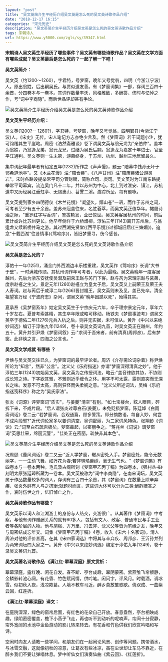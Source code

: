 ```yaml
---
layout: "post"
title: "吴文英简介生平经历介绍吴文英是怎么死的吴文英诗歌作品介绍"
date: "2018-12-17 16:15"
categories: "宋元历史"
description: "吴文英简介生平经历介绍吴文英是怎么死的吴文英诗歌作品介绍"
tags: 宋朝诗人
url: https://www.y5000.com/zgls/sy/39347.html
---
```






**宋朝诗人吴文英生平经历了哪些事件？吴文英有哪些诗歌作品？吴文英在文学方面有哪些成就？吴文英最后是怎么死的？一起了解一下吧！**  

 **吴文英简介：**

吴文英（约1200～1260），字君特，号梦窗，晚年又号觉翁，四明（今浙江宁波）人。原出翁姓，后出嗣吴氏。与贾似道友善。有《梦窗词集》一部，存词三百四十余首，分四卷本与一卷本。其词作数量丰沃，风格雅致，多酬答、伤时与忆悼之作，号“词中李商隐”。而后世品评却甚有争论。

![吴文英简介生平经历介绍吴文英是怎么死的吴文英诗歌作品介绍](https://img.y5000.com/uploads/allimg/181227/fc00f9e6888e40538803cf97c19fc05d.jpg)

 **吴文英生平经历介绍：**

吴文英(1200?--
1260?)，字君特，号梦窗，晚年又号觉翁，四明鄞县(今浙江宁波)人。《宋史》无传。宋人笔记方志亦绝少言及。然《梦窗词》若干词题小注，犹可钩稽其生平崖略。周密《浩然斋雅谈》卷下谓吴文英与翁元龙为"亲伯仲"。盖本为翁姓，乃翁逢龙弟，翁元龙兄，过继为吴氏后嗣。翁逢龙为嘉定十年进士，官至平江通判。吴文英则一生未第，游幕终身，于苏州、杭州、越州三地居留最久。

集中词纪年最早者有绍定五年(1232)所作之《声声慢》，题云:"陪幕中饯孙无坏于郭希道池亭"。又《木兰花慢》注:"陪仓幕"，《八声甘州》注"陪庚幕诸公游灵岩"。宋时各路设提举常平司分管财赋，简称仓司、庚司。吴文英时为江南东路提举常平司幕宾，流连吴门凡十二年。并以苏州为中心，北上到过淮安、镇江，苏杭道中又历经吴江垂虹亭、无锡惠山、苕霅二溪。游踪所至，每有题咏。

吴文英提到家乡四明德仅《木兰花慢》"凝望久，鄮山苍"一语，而作于苏州之词，可考者至少有五十余首。盖苏州冠盖往来，名胜荟萃，而吴文英正值华年。裙屐诗酒之际，"重罗红字写香词"，警拔艳发，业已惊世。吴文英客居杭州的时间，前后累计或许比苏州更长。他早年倘佯于六桥烟柳。淳佑三年(1143)离开苏州后，与翁逢龙又续断桥并马之游。其过西湖先贤堂(《西平乐慢》)过都城旧居(《三姝媚》)，追念"十载西湖"往昔情事(《莺啼序》)，皆旧梦重寻，伤今感昔。

![吴文英简介生平经历介绍吴文英是怎么死的吴文英诗歌作品介绍](https://img.y5000.com/uploads/allimg/181227/2bb44acf8125ce99ed783d6aee064da2.jpg)

 **吴文英是怎么死的？**

淳佑十一年(1251)，涌金门外西湖边丰乐楼重建，吴文英作《莺啼序》长调"大书于壁"，一时满城传颂。其杭州词作年可考者，以此为最晚。吴文英晚年一度客居越州，先后为浙东安抚使吴潜及嗣荣王赵与芮门下客。赵与芮为宋理宗赵与莒弟，度宗赵禥之生父。景定元年(1260)赵禥立为皇太子后，吴文英又上嗣荣王及荣王夫人寿词。赵与芮后于咸淳二年(1266)晋封福王，吴文英则未及见，盖已先卒。清全祖望答万经《宁波府志》杂问，谓吴文英"晚年困踬以死"，殆得其实。

夏承焘《吴梦窗系年》姑定吴文英生于宁宗庆元六年，卒于理宗景定元年，享年六十岁左右。夏普考索甚精，其生卒年限或略可移动。杨铁夫《梦窗事迹考》谓吴文英卒于德佑二年(1276)元兵入杭之后，则并无实据，未可信从。黄升《中兴以来绝妙词选》编订于淳佑九年(1249)，卷十录吴文英词九首，时吴文英正在越州，年约五十。黄升并引尹焕《梦窗词叙》云:"求词于吾宋者，前有清真(周邦彦)，后有梦窗。此非焕之言，四海之公言也。"

 **吴文英文学成就 **有哪些** ？**

尹焕与吴文英交往已久，为梦窗词的最早评论者。周济《介存斋论词杂着》称尹焕所论为"知言"，然非"公言"。沈义父《乐府指迷》亦谓"梦窗深得清真之妙"。他于淳佑三年(1243)初始吴文英，吴文英为之传授词法，略云:"盖音律欲其协，不协则成长短之诗。下字欲其雅，不雅则近乎缠令之体。用字不可太露，露则直突而无深长之味。发意不可太高，高则狂怪而失柔婉之意。"沈义父所述词法，吴梅《乐府指迷笺释序》称之为"吴氏家法"。

张炎《词源》评梦窗词"质实"，与姜夔"清空"有别。"如七宝楼台，眩人眼目，碎拆下来，不成片段。"后人谓张炎过尊白石(姜夔)，未免贬损梦窗。陈廷焯《白雨斋词话》卷二云:"若梦窗词，合观通篇，顾多警策。即分摘数语，每自入妙，何尝不成片段邪?"近代词论家多以姜词清空，吴词密丽，为二家词风特色。张翔龄《词论》云:"词至白石疏宕极矣。梦窗辈起，以密丽争之。"蒋兆兰《词说》谓梦窗词"英思壮采，绵丽沉警"，"佳处正在密丽，疏快非其本色"。

![吴文英简介生平经历介绍吴文英是怎么死的吴文英诗歌作品介绍](https://img.y5000.com/uploads/allimg/181227/19802f48acbe0ddd15615dcd3139286f.jpg)

况周颐《蕙风词话》卷二又云:"近人学梦窗，辙从密处入手。梦窗密处，能令无数丽字，一一生动飞舞，如万花为春;若非琱璚蹙绣，毫无生气也。"《梦窗词集》有四卷本与一卷本两种。毛氏汲古阁所刻《梦窗甲乙丙丁稿》为四卷本，《强村丛书》刻明太原张廷璋所藏为一卷本。吴文英被称为"词中李商隐"，在南宋词坛，吴文英属于作品数量较多的词人，存词有三百四十余首，其《梦窗词》在数量上除辛弃疾、张炎外鲜有人与之抗衡;就题材而言，这些词大体可以分为三类:酬酢赠答之作，哀时伤世之作，忆旧悼亡之作。

 **吴文英诗歌作品有哪些？**

吴文英乐以词人和江湖游士的身份与人结交，交游很广。从其著作《梦窗词》中考察，与他有词作赠酬关系的就有60多人，包括有文人、政客、普通市民与手工业者等各阶层的人物。他与施枢、方万里、冯去非、沈义父等皆为笔缘之友，晚年又与周密结成忘年交。词集《梦窗甲乙丙丁稿》4卷，收入《宋六十名家词》。清人周济对他的评价甚高，在其《宋四家词选》中将其与辛弃疾、周邦彦、王沂孙并列为两宋词坛四大家之一。黄升《中兴以来绝妙词选》编定于淳佑九年(1249)，卷十录吴文英词九首。

 **吴文英著名诗歌作品 《满江红·翠幕深庭》原文赏析：**

翠幕深庭，露红晚、闲花自发。春不断、亭台成趣，翠阴蒙密。紫燕雏飞帘额静，金鳞影转池心阔。有花香、竹色赋闲情，供吟笔。闲问字，评风月。时载酒，调冰雪。似初秋入夜，浅凉欺葛。人境不教车马近，醉乡莫放笙歌歇。倩双成、一曲紫云回，红莲折。

 **《满江红·翠幕深庭》译文：**

在庭院深深，绿色的窗帘后面，有红色的花朵自己开放。春意盎然，亭台相映成趣，绿阴密密覆盖，檐下小燕子飞走，再也听不到动听的呢喃声，帘间十分寂静，帘外宽阔的水池中金鱼游动的影儿转来转去。有花香和竹色供我们欣赏吟唱和写诗。

空闲时向友人请教一些学问，和朋友们在一起闲论风景、创作等问题。携带酒水，与冰雪交融，这就像初秋的凉意，让葛衣有些冰凉，虽在尘世却让车马不靠近，在醉乡我们不要让弹唱休息。梦中听仙女们演奏仙曲《紫云回》、《红莲折》。

